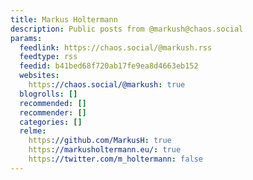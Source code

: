 ```yaml
---
title: Markus Holtermann
description: Public posts from @markush@chaos.social
params:
  feedlink: https://chaos.social/@markush.rss
  feedtype: rss
  feedid: b41bed68f720ab17fe9ea8d4663eb152
  websites:
    https://chaos.social/@markush: true
  blogrolls: []
  recommended: []
  recommender: []
  categories: []
  relme:
    https://github.com/MarkusH: true
    https://markusholtermann.eu/: true
    https://twitter.com/m_holtermann: false
---
```

